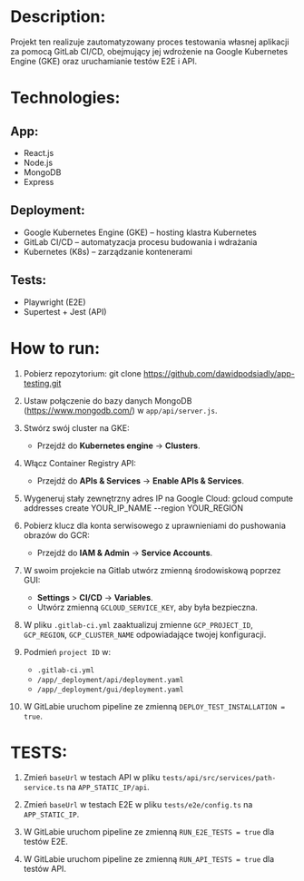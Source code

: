 # Description:
Projekt ten realizuje zautomatyzowany proces testowania własnej aplikacji za pomocą GitLab CI/CD, obejmujący jej wdrożenie na Google Kubernetes Engine (GKE) oraz uruchamianie testów E2E i API.

# Technologies:
## App:
- React.js
- Node.js
- MongoDB
- Express

## Deployment:
- Google Kubernetes Engine (GKE) – hosting klastra Kubernetes
- GitLab CI/CD – automatyzacja procesu budowania i wdrażania
- Kubernetes (K8s) – zarządzanie kontenerami

## Tests:
- Playwright (E2E)
- Supertest + Jest (API)

# How to run:
1. Pobierz repozytorium:
   git clone https://github.com/dawidpodsiadly/app-testing.git

2. Ustaw połączenie do bazy danych MongoDB (https://www.mongodb.com/) w `app/api/server.js`.

3. Stwórz swój cluster na GKE:
   - Przejdź do **Kubernetes engine** -> **Clusters**.

4. Włącz Container Registry API:
   - Przejdź do **APIs & Services** -> **Enable APIs & Services**.

5. Wygeneruj stały zewnętrzny adres IP na Google Cloud:
   gcloud compute addresses create YOUR_IP_NAME --region YOUR_REGION

6. Pobierz klucz dla konta serwisowego z uprawnieniami do pushowania obrazów do GCR:
   - Przejdź do **IAM & Admin** -> **Service Accounts**.

7. W swoim projekcie na Gitlab utwórz zmienną środowiskową poprzez GUI:
   - **Settings** > **CI/CD** -> **Variables**.
   - Utwórz zmienną `GCLOUD_SERVICE_KEY`, aby była bezpieczna.

8. W pliku `.gitlab-ci.yml` zaaktualizuj zmienne `GCP_PROJECT_ID`, `GCP_REGION`, `GCP_CLUSTER_NAME` odpowiadające twojej konfiguracji.

9. Podmień `project ID` w:
   - `.gitlab-ci.yml`
   - `/app/_deployment/api/deployment.yaml`
   - `/app/_deployment/gui/deployment.yaml`

10. W GitLabie uruchom pipeline ze zmienną `DEPLOY_TEST_INSTALLATION = true`.

# TESTS:
1. Zmień `baseUrl` w testach API w pliku `tests/api/src/services/path-service.ts` na `APP_STATIC_IP/api`.

2. Zmień `baseUrl` w testach E2E w pliku `tests/e2e/config.ts` na `APP_STATIC_IP`.

3. W GitLabie uruchom pipeline ze zmienną `RUN_E2E_TESTS = true` dla testów E2E.

4. W GitLabie uruchom pipeline ze zmienną `RUN_API_TESTS = true` dla testów API.
